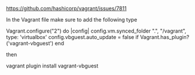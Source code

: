 https://github.com/hashicorp/vagrant/issues/7811

In the Vagrant file make sure to add the following type

Vagrant.configure("2") do |config|
  config.vm.synced_folder ".", "/vagrant", type: 'virtualbox'
  config.vbguest.auto_update = false if Vagrant.has_plugin?('vagrant-vbguest')
end

then


vagrant plugin install vagrant-vbguest

